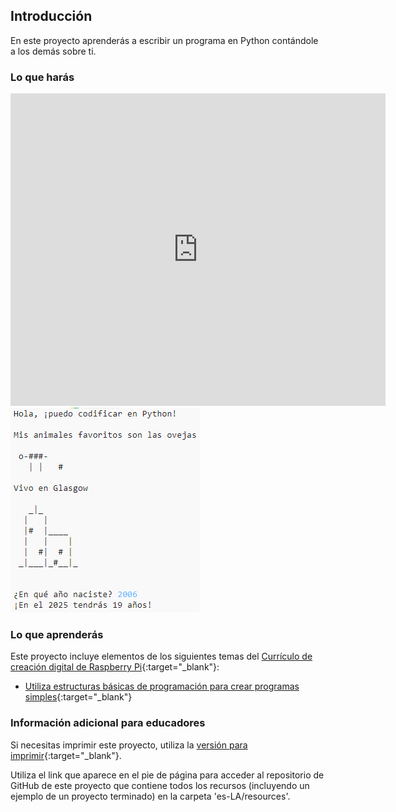 ## Introducción

En este proyecto aprenderás a escribir un programa en Python contándole a los demás sobre ti.

### Lo que harás

<div class="trinket">
  <iframe src="https://trinket.io/embed/python/2acae10822?outputOnly=true&start=result" width="600" height="500" frameborder="0" marginwidth="0" marginheight="0" allowfullscreen>
  </iframe>
  <img src="images/me-final.png">
</div>

### Lo que aprenderás

Este proyecto incluye elementos de los siguientes temas del [Currículo de creación digital de Raspberry Pi](http://rpf.io/curriculum){:target="_blank"}:

+ [Utiliza estructuras básicas de programación para crear programas simples](https://www.raspberrypi.org/curriculum/programming/creator){:target="_blank"}

### Información adicional para educadores

Si necesitas imprimir este proyecto, utiliza la [versión para imprimir](https://projects.raspberrypi.org/es-LA/projects/about-me/print){:target="_blank"}.

Utiliza el link que aparece en el pie de página para acceder al repositorio de GitHub de este proyecto que contiene todos los recursos (incluyendo un ejemplo de un proyecto terminado) en la carpeta 'es-LA/resources'.